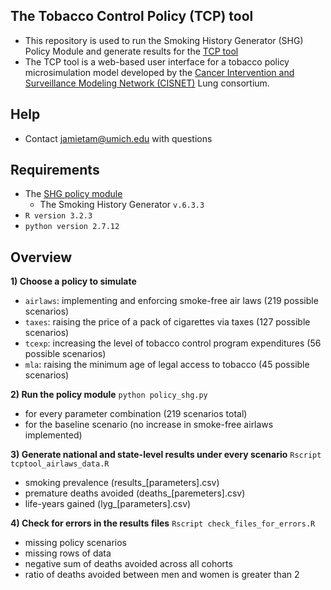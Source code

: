 ## The Tobacco Control Policy (TCP) tool
- This repository is used to run the Smoking History Generator (SHG) Policy Module and generate results for the [TCP tool](http://www.tobaccopolicyeffects.org)
- The TCP tool is a web-based user interface for a tobacco policy microsimulation model developed by the [Cancer Intervention and Surveillance Modeling Network (CISNET)](http://cisnet.cancer.gov) Lung consortium. 

## Help
- Contact jamietam@umich.edu with questions

## Requirements
- The [SHG policy module](https://github.com/CSNW/shg-policy-module)
  - The Smoking History Generator `v.6.3.3`
- `R version 3.2.3`
- `python version 2.7.12`

## Overview
<strong>1) Choose a policy to simulate</strong>
  - `airlaws`: implementing and enforcing smoke-free air laws (219 possible scenarios)
  - `taxes`: raising the price of a pack of cigarettes via taxes (127 possible scenarios)
  - `tcexp`: increasing the level of tobacco control program expenditures (56 possible scenarios)
  - `mla`: raising the minimum age of legal access to tobacco (45 possible scenarios)

<strong>2) Run the policy module</strong> `python policy_shg.py`
  - for every parameter combination (219 scenarios total)
  - for the baseline scenario (no increase in smoke-free airlaws implemented)
  

<strong>3) Generate national and state-level results under every scenario</strong> `Rscript tcptool_airlaws_data.R`
  - smoking prevalence (results_[parameters].csv)
  - premature deaths avoided (deaths_[paremeters].csv)
  - life-years gained (lyg_[parameters].csv)
  

<strong>4) Check for errors in the results files</strong> `Rscript check_files_for_errors.R`
  - missing policy scenarios
  - missing rows of data
  - negative sum of deaths avoided across all cohorts
  - ratio of deaths avoided between men and women is greater than 2

